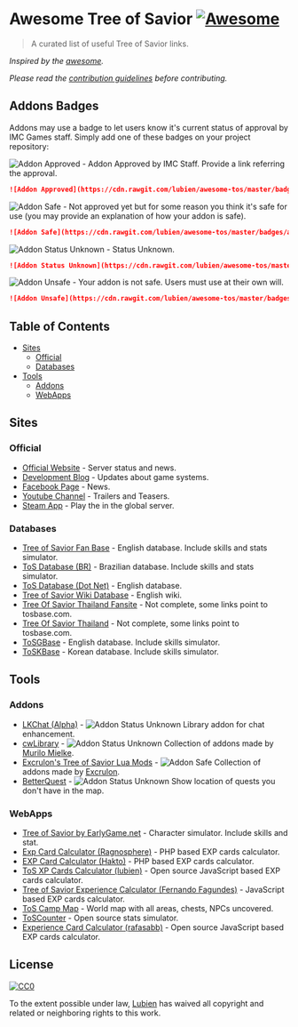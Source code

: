 # Awesome Tree of Savior [![Awesome](https://cdn.rawgit.com/sindresorhus/awesome/d7305f38d29fed78fa85652e3a63e154dd8e8829/media/badge.svg)](https://github.com/sindresorhus/awesome)

> A curated list of useful Tree of Savior links.

*Inspired by the [awesome](https://github.com/sindresorhus/awesome).*

*Please read the [contribution guidelines](CONTRIBUTING.md) before contributing.*

## Addons Badges

Addons may use a badge to let users know it's current status of approval by IMC Games staff. Simply add one of these badges on your project repository:

![Addon Approved](https://cdn.rawgit.com/lubien/awesome-tos/master/badges/addon-approved.svg) - Addon Approved by IMC Staff. Provide a link referring the approval.

```md
![Addon Approved](https://cdn.rawgit.com/lubien/awesome-tos/master/badges/addon-approved.svg)
```

![Addon Safe](https://cdn.rawgit.com/lubien/awesome-tos/master/badges/addon-safe.svg) - Not approved yet but for some reason you think it's safe for use (you may provide an explanation of how your addon is safe).

```md
![Addon Safe](https://cdn.rawgit.com/lubien/awesome-tos/master/badges/addon-safe.svg)
```

![Addon Status Unknown](https://cdn.rawgit.com/lubien/awesome-tos/master/badges/addon-unknown.svg) - Status Unknown.

```md
![Addon Status Unknown](https://cdn.rawgit.com/lubien/awesome-tos/master/badges/addon-unknown.svg)
```

![Addon Unsafe](https://cdn.rawgit.com/lubien/awesome-tos/master/badges/addon-unsafe.svg) - Your addon is not safe. Users must use at their own will.

```md
![Addon Unsafe](https://cdn.rawgit.com/lubien/awesome-tos/master/badges/addon-unsafe.svg)
```

## Table of Contents

- [Sites](#sites)
  - [Official](#official)
  - [Databases](#databases)
- [Tools](#tools)
  - [Addons](#webapps)
  - [WebApps](#webapps)


## Sites

### Official

- [Official Website](http://www.treeofsavior.com/) - Server status and news.
- [Development Blog](http://blog.treeofsavior.com/) - Updates about game systems.
- [Facebook Page](https://www.facebook.com/treeofsavior) - News.
- [Youtube Channel](https://www.youtube.com/channel/UCMxglTOQpL2-UhHWun7OWdQ) - Trailers and Teasers.
- [Steam App](http://store.steampowered.com/app/372000/) - Play the in the global server.

### Databases

- [Tree of Savior Fan Base](http://www.tosbase.com/) - English database. Include skills and stats simulator.
- [ToS Database (BR)](http://tosdatabase.com.br/) - Brazilian database. Include skills and stats simulator.
- [ToS Database (Dot Net)](http://tosdatabase.net/us/) - English database.
- [Tree of Savior Wiki Database](http://toswiki.treeofsaviorgame.com/) - English wiki.
- [Tree Of Savior Thailand Fansite](http://www.treeofsavior-th.com/) - Not complete, some links point to tosbase.com.
- [Tree Of Savior Thailand](http://www.treeofsaviorthailand.com/) - Not complete, some links point to tosbase.com.
- [ToSGBase](https://tos.neet.tv/) - English database. Include skills simulator.
- [ToSKBase](https://tos-kr.neet.tv/) - Korean database. Include skills simulator.

## Tools

### Addons

- [LKChat (Alpha)](https://forum.treeofsavior.com/t/addon-lkchat-alpha/208502) - ![Addon Status Unknown](https://cdn.rawgit.com/lubien/awesome-tos/master/badges/addon-unknown.svg) Library addon for chat enhancement.
- [cwLibrary](https://github.com/fiote/treeofsavior-addons) - ![Addon Status Unknown](https://cdn.rawgit.com/lubien/awesome-tos/master/badges/addon-unknown.svg) Collection of addons made by [Murilo Mielke](https://github.com/fiote).
- [Excrulon's Tree of Savior Lua Mods](https://github.com/Excrulon/Tree-of-Savior-Lua-Mods) - ![Addon Safe](https://cdn.rawgit.com/lubien/awesome-tos/master/badges/addon-safe.svg) Collection of addons made by [Excrulon](https://github.com/Excrulon).
- [BetterQuest](https://www.reddit.com/r/treeofsavior/comments/4fa88z/betterquest_an_addonmod_for_the_quest_ui/) -  ![Addon Status Unknown](https://cdn.rawgit.com/lubien/awesome-tos/master/badges/addon-unknown.svg) Show location of quests you don't have in the map.

### WebApps

- [Tree of Savior by EarlyGame.net](http://earlygame.net/tos) - Character simulator. Include skills and stat.
- [Exp Card Calculator (Ragnosphere)](http://calc.ragnosphere.com/) - PHP based EXP cards calculator.
- [EXP Card Calculator (Hakto)](http://tosexp.hakto.net/) - PHP based EXP cards calculator.
- [ToS XP Cards Calculator (lubien)](http://lubien.github.io/tosxp/) - Open source JavaScript based EXP cards calculator.
- [Tree of Savior Experience Calculator (Fernando Fagundes)](http://fernandofagundes.com/tosxp/) - JavaScript based EXP cards calculator.
- [ToS Camp Map](http://toscamp.com/map_en/) - World map with all areas, chests, NPCs uncovered.
- [ToSCounter](https://github.com/kaelvofraga/ToSCounter) - Open source stats simulator.
- [Experience Card Calculator (rafasabb)](https://github.com/rafasabb/treeofsaviorexpcalc) - Open source JavaScript based EXP cards calculator.

## License

[![CC0](http://mirrors.creativecommons.org/presskit/buttons/88x31/svg/cc-zero.svg)](https://creativecommons.org/publicdomain/zero/1.0/)

To the extent possible under law, [Lubien](https://github.com/lubien) has waived all copyright and related or neighboring rights to this work.
